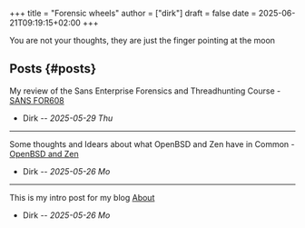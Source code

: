 +++
title = "Forensic wheels"
author = ["dirk"]
draft = false
date = 2025-06-21T09:19:15+02:00
+++

You are not your thoughts, they are just the finger pointing at the moon

## Posts {#posts}

My review of the Sans Enterprise Forensics and Threadhunting Course - [SANS FOR608](sans_for608)

-   Dirk -- _2025-05-29 Thu_

---

Some thoughts and Idears about what OpenBSD and Zen have in Common - [OpenBSD and Zen](openbsdzen)

-   Dirk -- _2025-05-26 Mo_

---

This is my intro post for my blog [About](about)

-   Dirk -- _2025-05-26 Mo_
